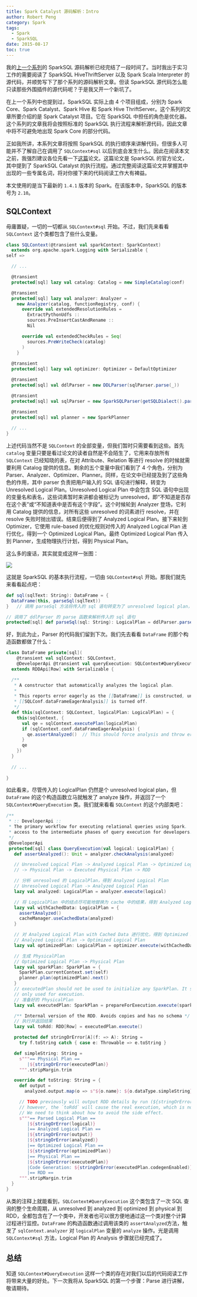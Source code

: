 ```yaml
---
title: Spark Catalyst 源码解析：Intro
author: Robert Peng
category: Spark
tags:
  - Spark
  - SparkSQL
date: 2015-08-17
toc: true
---
```


我的[上一个系列](/sparksql_hive_thriftserver_source_1)的 SparkSQL 源码解析已经完结了一段时间了。当时我出于实习工作的需要阅读了 SparkSQL HiveThriftServer 以及 Spark Scala Interpreter 的源代码，并顺势写下了那个系列的源码解析文章。但读 SparkSQL 源代码怎么能只读那些外围插件的源代码呢？于是我又开一个新坑了。

<!-- more -->

在上一个系列中也提到过，SparkSQL 实际上由 4 个项目组成，分别为 Spark Core、Spark Catalyst、Spark Hive 和 Spark Hive ThriftServer。这个系列的文章所要介绍的是 Spark Catalyst 项目。它在 SparkSQL 中担任的角色是优化器。这个系列的文章我将会按照标准的 SparkSQL 执行流程来解析源代码，因此文章中将不可避免地出现 Spark Core 的部分代码。

正如我所讲，本系列文章将按照 SparkSQL 的执行顺序来讲解代码，但很多人可能并不了解自己在调用了 `SQLContext#sql` 以后到底会发生什么。因此在阅读本文之前，我强烈建议各位先看一下[这篇](/file/SparkSQL.pdf)论文。这篇论文是 SparkSQL 的官方论文，其中提到了 SparkSQL Catalyst 的执行流程。通过完整阅读这篇论文并掌握其中出现的一些专属名词，将对你接下来的代码阅读工作大有裨益。

本文使用的是当下最新的 `1.4.1` 版本的 Spark。在该版本中，SparkSQL 的版本号为 `2.10`。

## SQLContext

毋庸置疑，一切的一切都从 `SQLContext#sql` 开始。不过，我们先来看看 `SQLContext` 这个类都包含了些什么变量。

```scala
class SQLContext(@transient val sparkContext: SparkContext)
  extends org.apache.spark.Logging with Serializable {
self =>

  // ...

  @transient
  protected[sql] lazy val catalog: Catalog = new SimpleCatalog(conf)

  @transient
  protected[sql] lazy val analyzer: Analyzer =
    new Analyzer(catalog, functionRegistry, conf) {
      override val extendedResolutionRules =
        ExtractPythonUdfs ::
        sources.PreInsertCastAndRename ::
        Nil

      override val extendedCheckRules = Seq(
        sources.PreWriteCheck(catalog)
      )
    }
	
  @transient
  protected[sql] lazy val optimizer: Optimizer = DefaultOptimizer

  @transient
  protected[sql] val ddlParser = new DDLParser(sqlParser.parse(_))

  @transient
  protected[sql] val sqlParser = new SparkSQLParser(getSQLDialect().parse(_))
  
  @transient
  protected[sql] val planner = new SparkPlanner

  // ...
}
```

上述代码当然不是 `SQLContext` 的全部变量，但我们暂时只需要看到这些。首先 `catalog` 变量只要是看过论文的读者自然是不会陌生了，它用来存放所有 `SQLContext` 已经知晓的表，在对 Attribute、Relation 等进行 resolve 的时候就需要利用 Catalog 提供的信息。剩余的五个变量中我们看到了 4 个角色，分别为 Parser、Analyzer、Optimizer、Planner。同样，在论文中已经提及到了这些角色的作用，其中 parser 负责把用户输入的 SQL 语句进行解释，转变为 Unresolved Logical Plan。Unresolved Logical Plan 中会包含 SQL 语句中出现的变量名和表名，这些词素暂时来讲都会被标记为 unresolved，即“不知道是否存在这个表”或“不知道表中是否有这个字段”。这个时候轮到 Analyzer 登场，它利用 Catalog 提供的信息，对所有这些 unresolved 的词素进行 resolve，并在 resolve 失败时抛出错误。结束后便得到了 Analyzed Logical Plan。接下来轮到 Optimizer，它使用 rule-based 的优化规则对传入的 Analyzed Logical Plan 进行优化，得到一个 Optimized Logical Plan。最终 Optimized Logical Plan 传入到 Planner，生成物理执行计划，得到 Physical Plan。

这么多的废话，其实就变成这样一张图：

![](/img/Spark-Catalyst@1.png)

这就是 SparkSQL 的基本执行流程，一切由 `SQLContext#sql` 开始。那我们就先来看看起点吧：

```scala
def sql(sqlText: String): DataFrame = {
  DataFrame(this, parseSql(sqlText))
}	// 调用 parseSql 方法将传入的 sql 语句转变为了 unresolved logical plan，并用来实例化了一个 DataFrame

// 调用了 ddlParser 的 parse 函数来解析传入的 sql 语句
protected[sql] def parseSql(sql: String): LogicalPlan = ddlParser.parse(sql, false)
```

好，到此为止，Parser 的代码我们留到下次。我们先去看看 `DataFrame` 的那个构造函数都做了什么：

```scala
class DataFrame private[sql](
    @transient val sqlContext: SQLContext,
    @DeveloperApi @transient val queryExecution: SQLContext#QueryExecution)
  extends RDDApi[Row] with Serializable {

  /**
   * A constructor that automatically analyzes the logical plan.
   *
   * This reports error eagerly as the [[DataFrame]] is constructed, unless
   * [[SQLConf.dataFrameEagerAnalysis]] is turned off.
   */
  def this(sqlContext: SQLContext, logicalPlan: LogicalPlan) = {
    this(sqlContext, {
      val qe = sqlContext.executePlan(logicalPlan)
      if (sqlContext.conf.dataFrameEagerAnalysis) {
        qe.assertAnalyzed()  // This should force analysis and throw errors if there are any
      }
      qe
    })
  }
  
  // ...
  
}
```

如此看来，尽管传入的 LogicalPlan 仍然是个 unresolved logical plan，但 `DataFrame` 的这个构造函数立马就触发了 analyze 操作，并返回了一个 `SQLContext#QueryExecution` 类。我们就来看看 `SQLContext` 的这个内部类吧：

```scala
/**
 * :: DeveloperApi ::
 * The primary workflow for executing relational queries using Spark.  Designed to allow easy
 * access to the intermediate phases of query execution for developers.
 */
 @DeveloperApi
 protected[sql] class QueryExecution(val logical: LogicalPlan) {
   def assertAnalyzed(): Unit = analyzer.checkAnalysis(analyzed)

   // Unresolved Logical Plan -> Analyzed Logical Plan -> Optimized Logical Plan
   // -> Physical Plan -> Executed Physical Plan -> RDD

   // 分析 unresolved 的 LogicalPlan，得到 Analyzed Logical Plan
   // Unresolved Logical Plan -> Analyzed Logical Plan
   lazy val analyzed: LogicalPlan = analyzer.execute(logical)

   // 将 LogicalPlan 中的结点尽可能地替换为 cache 中的结果，得到 Analyzed Logical Plan with Cached Data
   lazy val withCachedData: LogicalPlan = {
     assertAnalyzed()
     cacheManager.useCachedData(analyzed)
   }

   // 对 Analyzed Logical Plan with Cached Data 进行优化，得到 Optimized Logical Plan
   // Analyzed Logical Plan -> Optimized Logical Plan
   lazy val optimizedPlan: LogicalPlan = optimizer.execute(withCachedData)

   // 生成 PhysicalPlan
   // Optimized Logical Plan -> Physical Plan
   lazy val sparkPlan: SparkPlan = {
     SparkPlan.currentContext.set(self)
     planner.plan(optimizedPlan).next()
   }
   // executedPlan should not be used to initialize any SparkPlan. It should be
   // only used for execution.
   // 准备好的 PhysicalPlan
   lazy val executedPlan: SparkPlan = prepareForExecution.execute(sparkPlan)

   /** Internal version of the RDD. Avoids copies and has no schema */
   // 执行并返回结果
   lazy val toRdd: RDD[Row] = executedPlan.execute()

   protected def stringOrError[A](f: => A): String =
     try f.toString catch { case e: Throwable => e.toString }

   def simpleString: String =
     s"""== Physical Plan ==
        |${stringOrError(executedPlan)}
     """.stripMargin.trim

   override def toString: String = {
     def output =
       analyzed.output.map(o => s"${o.name}: ${o.dataType.simpleString}").mkString(", ")

     // TODO previously will output RDD details by run (${stringOrError(toRdd.toDebugString)})
     // however, the `toRdd` will cause the real execution, which is not what we want.
     // We need to think about how to avoid the side effect.
     s"""== Parsed Logical Plan ==
        |${stringOrError(logical)}
        |== Analyzed Logical Plan ==
        |${stringOrError(output)}
        |${stringOrError(analyzed)}
        |== Optimized Logical Plan ==
        |${stringOrError(optimizedPlan)}
        |== Physical Plan ==
        |${stringOrError(executedPlan)}
        |Code Generation: ${stringOrError(executedPlan.codegenEnabled)}
        |== RDD ==
     """.stripMargin.trim
  }
}  
```

从类的注释上就能看到，`SQLContext#QueryExecution` 这个类包含了一次 SQL 查询的整个生命周期，从 unresolved 到 analyzed 到 optimized 到 physical 到 RDD，全都包含在了一个类中，开发者也可以很方便地通过这一个类对整个计算过程进行监控。`DataFrame` 的构造函数通过调用该类的 `assertAnalyzed`方法，触发了 `sqlContext.analyzer` 对 `logicalPlan` 变量的 `analyze` 操作。光是调用 `SQLContext#sql` 方法，Logical Plan 的 Analysis 步骤就已经完成了。

## 总结

知道 `SQLContext#QueryExecution` 这样一个类的存在对我们以后的代码阅读工作将带来大量的好处。下一次我将从 SparkSQL 的第一个步骤：Parse 进行讲解，敬请期待。
